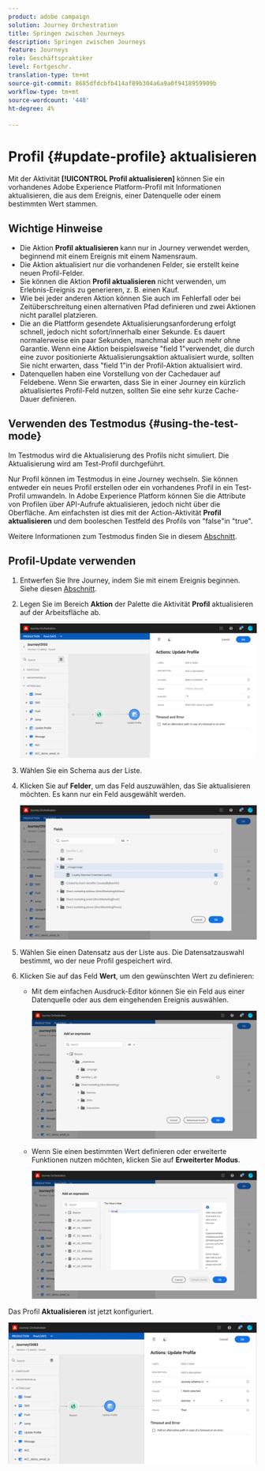 ```yaml
---
product: adobe campaign
solution: Journey Orchestration
title: Springen zwischen Journeys
description: Springen zwischen Journeys
feature: Journeys
role: Geschäftspraktiker
level: Fortgeschr.
translation-type: tm+mt
source-git-commit: 8685dfdcbfb414af89b304a6a9a0f9418959909b
workflow-type: tm+mt
source-wordcount: '448'
ht-degree: 4%

---
```



# Profil {#update-profile} aktualisieren

Mit der Aktivität **[!UICONTROL Profil aktualisieren]** können Sie ein vorhandenes Adobe Experience Platform-Profil mit Informationen aktualisieren, die aus dem Ereignis, einer Datenquelle oder einem bestimmten Wert stammen.

## Wichtige Hinweise     

* Die Aktion **Profil aktualisieren** kann nur in Journey verwendet werden, beginnend mit einem Ereignis mit einem Namensraum.
* Die Aktion aktualisiert nur die vorhandenen Felder, sie erstellt keine neuen Profil-Felder.
* Sie können die Aktion **Profil aktualisieren** nicht verwenden, um Erlebnis-Ereignis zu generieren, z. B. einen Kauf.
* Wie bei jeder anderen Aktion können Sie auch im Fehlerfall oder bei Zeitüberschreitung einen alternativen Pfad definieren und zwei Aktionen nicht parallel platzieren.
* Die an die Plattform gesendete Aktualisierungsanforderung erfolgt schnell, jedoch nicht sofort/innerhalb einer Sekunde. Es dauert normalerweise ein paar Sekunden, manchmal aber auch mehr ohne Garantie. Wenn eine Aktion beispielsweise &quot;field 1&quot;verwendet, die durch eine zuvor positionierte Aktualisierungsaktion aktualisiert wurde, sollten Sie nicht erwarten, dass &quot;field 1&quot;in der Profil-Aktion aktualisiert wird.
* Datenquellen haben eine Vorstellung von der Cachedauer auf Feldebene. Wenn Sie erwarten, dass Sie in einer Journey ein kürzlich aktualisiertes Profil-Feld nutzen, sollten Sie eine sehr kurze Cache-Dauer definieren.

## Verwenden des Testmodus {#using-the-test-mode}

Im Testmodus wird die Aktualisierung des Profils nicht simuliert. Die Aktualisierung wird am Test-Profil durchgeführt.

Nur Profil können im Testmodus in eine Journey wechseln. Sie können entweder ein neues Profil erstellen oder ein vorhandenes Profil in ein Test-Profil umwandeln. In Adobe Experience Platform können Sie die Attribute von Profilen über API-Aufrufe aktualisieren, jedoch nicht über die Oberfläche. Am einfachsten ist dies mit der Action-Aktivität **Profil aktualisieren** und dem booleschen Testfeld des Profils von &quot;false&quot;in &quot;true&quot;.

Weitere Informationen zum Testmodus finden Sie in diesem [Abschnitt](../building-journeys/testing-the-journey.md).

## Profil-Update verwenden

1. Entwerfen Sie Ihre Journey, indem Sie mit einem Ereignis beginnen. Siehe diesen [Abschnitt](../building-journeys/journey.md).

1. Legen Sie im Bereich **Aktion** der Palette die Aktivität **Profil** aktualisieren auf der Arbeitsfläche ab.

   ![](../assets/profileupdate0.png)

1. Wählen Sie ein Schema aus der Liste.

1. Klicken Sie auf **Felder**, um das Feld auszuwählen, das Sie aktualisieren möchten. Es kann nur ein Feld ausgewählt werden.

   ![](../assets/profileupdate2.png)

1. Wählen Sie einen Datensatz aus der Liste aus. Die Datensatzauswahl bestimmt, wo der neue Profil gespeichert wird.

1. Klicken Sie auf das Feld **Wert**, um den gewünschten Wert zu definieren:

   * Mit dem einfachen Ausdruck-Editor können Sie ein Feld aus einer Datenquelle oder aus dem eingehenden Ereignis auswählen.

      ![](../assets/profileupdate4.png)

   * Wenn Sie einen bestimmten Wert definieren oder erweiterte Funktionen nutzen möchten, klicken Sie auf **Erweiterter Modus**.

      ![](../assets/profileupdate3.png)

Das Profil **Aktualisieren** ist jetzt konfiguriert.

![](../assets/profileupdate1.png)
